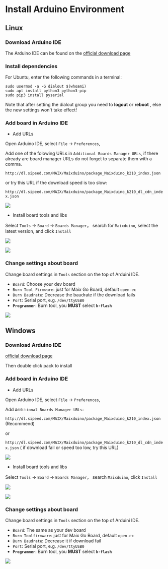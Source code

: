 Install Arduino Environment
================

## Linux

### Download Arduino IDE

The Arduino IDE can be found on the [official download page](https://www.arduino.cc/en/Main/Software)

### Install dependencies

For Ubuntu, enter the following commands in a terminal:

```shell
sudo usermod -a -G dialout $(whoami)
sudo apt install python3 python3-pip
sudo pip3 install pyserial
```

Note that after setting the dialout group you need to **logout** or **reboot** , else the new settings won't take effect!
### Add board in Arduino IDE

* Add URLs

Open Arduino IDE, select `File` -> `Preferences`, 

Add one of the folowing URLs in `Additional Boards Manager URLs`, if there already are board manager URLs do not forget to separate them with a comma.

`http://dl.sipeed.com/MAIX/Maixduino/package_Maixduino_k210_index.json`

or try this URL if the download speed is too slow:

`http://dl.sipeed.com/MAIX/Maixduino/package_Maixduino_k210_dl_cdn_index.json`


![](../../assets/arduino_settings.png)

* Install board tools and libs

Select `Tools` -> `Board` -> `Boards Manager`， search for `Maixduino`, select the latest version, and click `Install`

![](../../assets/arduino_board.png)

![](../../assets/maixduino_install.png)


### Change settings about board

Change board settings in `Tools`  section on the top of Arduini IDE.

* `Board`: Choose your dev board
* `Burn Tool Firmware`: just for Maix Go Board, default `open-ec`
* `Burn Baudrate`: Decrease the baudrate if the download fails
* `Port`: Serial port, e.g. `/dev/ttyUSB0`
* **`Programmer`**: Burn tool, you **MUST** select **`k-flash`**

![](../../assets/arduino_board.png)





## Windows



### Download Arduino IDE

[official download page](https://www.arduino.cc/en/Main/Software)

Then double click pack to install


### Add board in Arduino IDE

* Add URLs

Open Arduino IDE, select `File` -> `Preferences`, 

Add `Additional Boards Manager URLs`: 

`http://dl.sipeed.com/MAIX/Maixduino/package_Maixduino_k210_index.json` (Recommend)

or 

`http://dl.sipeed.com/MAIX/Maixduino/package_Maixduino_k210_dl_cdn_index.json` ( if download fail or speed too low, try this URL)


![](../../assets/arduino_settings.png)

* Install board tools and libs

Select `Tools` -> `Board` -> `Boards Manager`， search `Maixduino`, click `Install`

![](../../assets/arduino_board.png)

![](../../assets/maixduino_install.png)


### Change settings about board

Change board settings in `Tools`  section on the top of Arduini IDE.

* `Board`: The same as your dev board
* `Burn Toolfirmware`: just for Maix Go Board, default `open-ec`
* `Burn Baudrate`: Decrease it if download fail
* `Port`: Serial port, e.g. `/dev/ttyUSB0`
* **`Programmer`**: Burn tool, you **MUST** select **`k-flash`**

![](../../assets/arduino_board.png)


